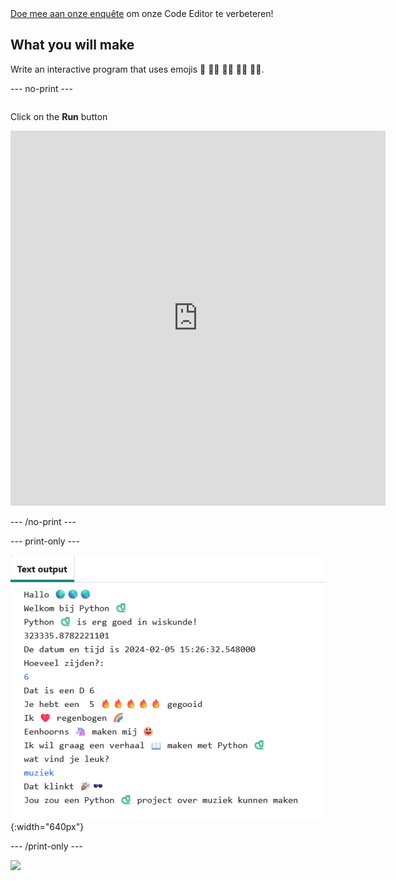 <div class="c-survey-banner" style="width:100%">
  <a class="c-survey-banner__link" href="https://form.raspberrypi.org/f/code-editor-feedback" target="_blank">Doe mee aan onze enquête</a> om onze Code Editor te verbeteren!
</div>

## What you will make

Write an interactive program that uses emojis 🙌 🙌🏼 🙌🏽 🙌🏾 🙌🏿.

--- no-print ---

<div style="display: flex; flex-wrap: wrap">
<div style="flex-basis: 175px; flex-grow: 1">  

Click on the **Run** button

<iframe src="https://editor.raspberrypi.org/en/embed/viewer/hello-world-solution" width="600" height="600" frameborder="0" marginwidth="0" marginheight="0" allowfullscreen>
</iframe>
</div>
</div>

--- /no-print ---

--- print-only ---

![Voltooid project met voorbeeldcode in de code-editor](images/showcase_static.png){:width="640px"}

--- /print-only ---

![](http://code.org/api/hour/begin_codeclub_hworld.png)